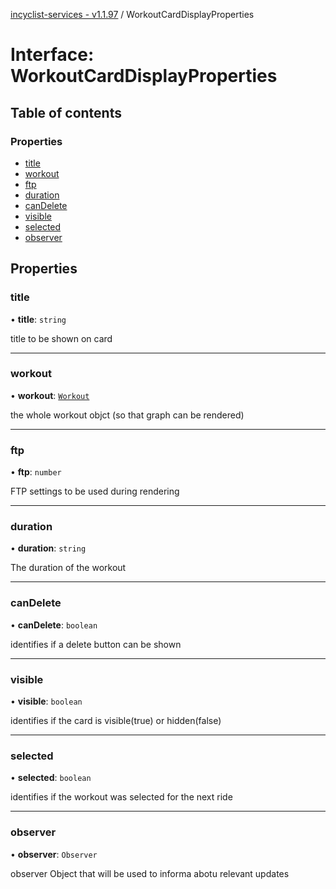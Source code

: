 [incyclist-services - v1.1.97](../README.md) / WorkoutCardDisplayProperties

# Interface: WorkoutCardDisplayProperties

## Table of contents

### Properties

- [title](WorkoutCardDisplayProperties.md#title)
- [workout](WorkoutCardDisplayProperties.md#workout)
- [ftp](WorkoutCardDisplayProperties.md#ftp)
- [duration](WorkoutCardDisplayProperties.md#duration)
- [canDelete](WorkoutCardDisplayProperties.md#candelete)
- [visible](WorkoutCardDisplayProperties.md#visible)
- [selected](WorkoutCardDisplayProperties.md#selected)
- [observer](WorkoutCardDisplayProperties.md#observer)

## Properties

### title

• **title**: `string`

title to be shown on card

___

### workout

• **workout**: [`Workout`](../classes/Workout.md)

the whole workout objct (so that graph can be rendered)

___

### ftp

• **ftp**: `number`

FTP settings to be used during rendering

___

### duration

• **duration**: `string`

The duration of the workout

___

### canDelete

• **canDelete**: `boolean`

identifies if a delete button can be shown

___

### visible

• **visible**: `boolean`

identifies if the card is visible(true) or hidden(false)

___

### selected

• **selected**: `boolean`

identifies if the workout was selected for the next ride

___

### observer

• **observer**: `Observer`

observer Object that will be used to informa abotu relevant updates
